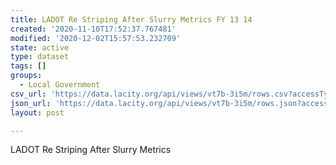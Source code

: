 ```yaml
---
title: LADOT Re Striping After Slurry Metrics FY 13 14
created: '2020-11-10T17:52:37.767481'
modified: '2020-12-02T15:57:53.232709'
state: active
type: dataset
tags: []
groups:
  - Local Government
csv_url: 'https://data.lacity.org/api/views/vt7b-3i5m/rows.csv?accessType=DOWNLOAD'
json_url: 'https://data.lacity.org/api/views/vt7b-3i5m/rows.json?accessType=DOWNLOAD'
layout: post

---
```

LADOT Re Striping After Slurry Metrics
